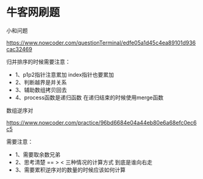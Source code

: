 # 牛客网刷题

小和问题

https://www.nowcoder.com/questionTerminal/edfe05a1d45c4ea89101d936cac32469

归并排序的时候需要注意：
- 1、p1p2指针注意累加 index指针也要累加
- 2、判断越界是并关系
- 3、辅助数组拷贝回去
- 4、process函数是递归函数 在递归结束的时候使用merge函数

数组逆序对

https://www.nowcoder.com/practice/96bd6684e04a44eb80e6a68efc0ec6c5

需要注意：
- 1、需要取余数兄弟
- 2、思考清楚 == > < 三种情况的计算方式 到底是谁向右走
- 3、需要累积逆序对的数量的时候应该如何计算


